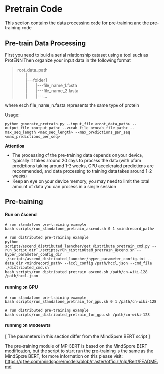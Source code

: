 # Pretrain Code


This section contains the data processing code for pre-training and the pre-training code <br>


## Pre-train Data Processing

First you need to build a serial relationship dataset using a tool such as ProtENN
Then organize your input data in the following format

> root_data_path <br>
&emsp;&emsp;| <br>
&emsp;&emsp;|---folder1 <br>
&emsp;&emsp;|&emsp;&emsp;|---file_name_1.fasta <br>
&emsp;&emsp;|&emsp;&emsp;|---file_name_2.fasta <br>
&emsp;&emsp;|&emsp;&emsp;|---... <br>

where each file_name_n.fasta represents the same type of protein

Usage:
```
python generate_pretrain.py --input_file <root_data_path> --output_file <output_path> --vocab_file <vocab_file_path> --max_seq_length <max_seq_length> --max_predictions_per_seq <max_predictions_per_seq>
```

**Attention**
* The processing of the pre-training data depends on your device, typically it takes around 20 days to process the data (with pfam predictions taking around 1-2 weeks, GPU accelerated predictions are recommended, and data processing to training data takes around 1-2 weeks)
* Keep an eye on your device memory, you may need to limit the total amount of data you can process in a single session

## Pre-training
#### Run on Ascend

```
# run standalone pre-training example
bash scripts/run_standalone_pretrain_ascend.sh 0 1 <mindrecord_path>

# run distributed pre-training example
python scripts/ascend_distributed_launcher/get_distribute_pretrain_cmd.py --run_script_dir ./scripts/run_distributed_pretrain_ascend.sh --hyper_parameter_config_dir ./scripts/ascend_distributed_launcher/hyper_parameter_config.ini --data_dir <mindrecord_path> --hccl_config /path/hccl.json --cmd_file ./distributed_cmd.sh
bash scripts/run_distributed_pretrain_ascend.sh /path/cn-wiki-128 /path/hccl.json
```

#### running on GPU

```
# run standalone pre-training example
bash scripts/run_standalone_pretrain_for_gpu.sh 0 1 /path/cn-wiki-128

# run distributed pre-training example
bash scripts/run_distributed_pretrain_for_gpu.sh /path/cn-wiki-128
```

#### running on ModelArts
[ The parameters in this section differ from the MindSpore BERT script ]

The pre-training module of MP-BERT is based on the MindSpore BERT modification, but the script to start run the pre-training is the same as the MindSpore BERT, for more information on this please visit: 
https://gitee.com/mindspore/models/blob/master/official/nlp/Bert/README.md



